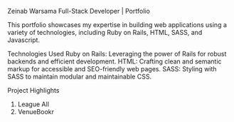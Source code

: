 Zeinab Warsama Full-Stack Developer | Portfolio

This portfolio showcases my expertise in building web applications using a variety of technologies, including Ruby on Rails, HTML, SASS, and Javascript. 

Technologies Used
Ruby on Rails: Leveraging the power of Rails for robust backends and efficient development.
HTML: Crafting clean and semantic markup for accessible and SEO-friendly web pages.
SASS: Styling with SASS to maintain modular and maintainable CSS.

Project Highlights
1. League All
2. VenueBookr

